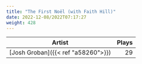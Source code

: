 ```yaml
---
title: "The First Noël (with Faith Hill)"
date: 2022-12-08/2022T07:17:27
weight: 428
---
```




 Artist | Plays 
----- | -----:
[Josh Groban]({{< ref "a58260">}}) | 29
